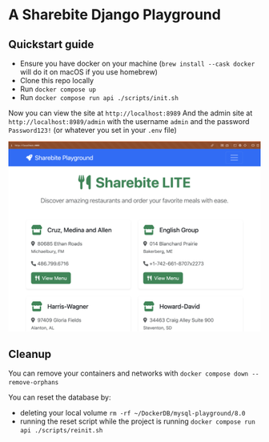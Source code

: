 # A Sharebite Django Playground

## Quickstart guide
- Ensure you have docker on your machine (`brew install --cask docker` will do it on macOS if you use homebrew)
- Clone this repo locally
- Run `docker compose up`
- Run `docker compose run api ./scripts/init.sh`

Now you can view the site at `http://localhost:8989`
And the admin site at `http://localhost:8989/admin` with the username `admin` and the password `Password123!` (or whatever you set in your `.env` file)

![Sharebite LITE Screenshot](screenshots/homepage.png)

## Cleanup
You can remove your containers and networks with `docker compose down --remove-orphans`

You can reset the database by:
- deleting your local volume `rm -rf ~/DockerDB/mysql-playground/8.0`
- running the reset script while the project is running `docker compose run api ./scripts/reinit.sh`